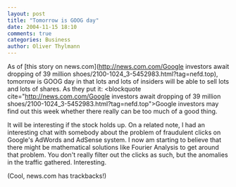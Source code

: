 ```yaml
---
layout: post
title: "Tomorrow is GOOG day"
date: 2004-11-15 18:10
comments: true
categories: Business
author: Oliver Thylmann
---
```



As of [this story on news.com](http://news.com.com/Google investors await dropping of 39 million shoes/2100-1024_3-5452983.html?tag=nefd.top), tomorrow is GOOG day in that lots and lots of insiders will be able to sell lots and lots of shares. As they put it:
&lt;blockquote cite=&quot;http://news.com.com/Google investors await dropping of 39 million shoes/2100-1024_3-5452983.html?tag=nefd.top&quot;&gt;Google investors may find out this week whether there really can be too much of a good thing.

It will be interesting if the stock holds up. On a related note, I had an interesting chat with somebody about the problem of fraudulent clicks on Google's AdWords and AdSense system. I now am starting to believe that there might be mathematical solutions like Fourier Analysis to get around that problem. You don't really filter out the clicks as such, but the anomalies in the traffic gathered. Interesting.

(Cool, news.com has trackbacks!)


